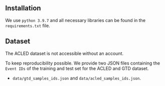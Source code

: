 ## Installation
We use `python 3.9.7` and all necessary libraries can be found in the `requirements.txt` file.

## Dataset
The ACLED dataset is not accessible without an account.

To keep reproducibility possible. We provide two JSON files containing the `Event IDs` of the training and test set for the ACLED and GTD dataset.
- `data/gtd_samples_ids.json` and `data/acled_samples_ids.json`.